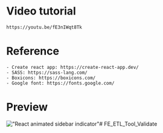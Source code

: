 # Video tutorial

    https://youtu.be/fE3nIWqt8Tk

# Reference

    - Create react app: https://create-react-app.dev/
    - SASS: https://sass-lang.com/
    - Boxicons: https://boxicons.com/
    - Google font: https://fonts.google.com/

# Preview

!["React animated sidebar indicator"](https://user-images.githubusercontent.com/67447840/150512429-b22b0236-7f13-43b3-bbdd-b466ea81f173.gif "React animated sidebar indicator")# FE_ETL_Tool_Validate
